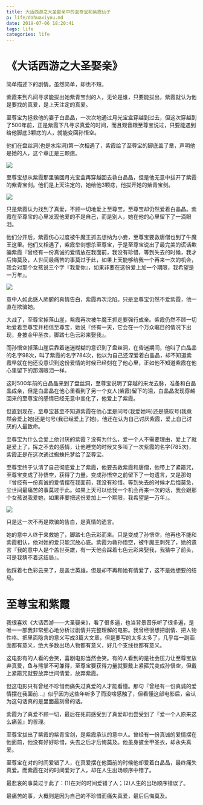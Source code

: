 ```yaml
---
title: 大话西游之大圣娶亲中的至尊宝和紫霞仙子
p: life/dahuaxiyou.md
date: 2019-07-06 18:20:41
tags: life
categories: life
---
```


# 《大话西游之大圣娶亲》

简单描述下的剧情。虽然简单，却也不短。

紫霞来到凡间寻求能拔出她紫青宝剑的人，无论是谁，只要能拔出，紫霞就认为他是要找的真爱，是上天注定的真爱。

至尊宝为拯救他的妻子白晶晶，一次次地通过月光宝盒穿越到过去，但这次穿越到了500年前，正是紫霞下凡寻求真爱的时间，而且观音跟至尊宝说过，只要能遇到给他脚底3颗痣的人，就能变回孙悟空。

他们在盘丝洞(也是水帘洞)第一次相遇了，紫霞给了至尊宝的脚底盖了章，声明他是她的人，这个章正是三颗痣。

![](/img/fighting_on_the_way/733013-20190106225307265-1167637313.jpg)

至尊宝想从紫霞那里骗回月光宝盒再穿越回去救白晶晶，但是他无意中拔开了紫霞的紫青宝剑。他们是上天注定的，她给他3颗痣，他拔开她的紫青宝剑。

![](/img/fighting_on_the_way/733013-20190106225210686-1426343723.jpg)

只是紫霞认为找到了真爱，不顾一切地爱上至尊宝，至尊宝却仍然爱着白晶晶。紫霞在至尊宝的心里发现他爱的不是自己，而是别人，她在他的心里留下了一滴眼泪。

他们分开后，紫霞伤心过度被牛魔王抓去想纳为小妾，至尊宝要救唐僧也到了牛魔王这里。他们又相遇了，紫霞举剑想杀至尊宝，于是至尊宝说出了最完美的谎话欺骗紫霞『曾经有一份真诚的爱情放在我面前，我没有珍惜，等到失去的时候，我才后悔莫及，人世间最痛苦的事莫过于此，如果上天能够给我一个再来一次的机会，我会对那个女孩说三个字『我爱你』，如果非要在这份爱上加一个期限，我希望是一万年』。

![](/img/fighting_on_the_way/733013-20190106224838486-2003110932.jpg)

意中人如此感人肺腑的真情告白，紫霞再次沦陷。只是至尊宝仍然不爱紫霞，他一直在欺骗她。

大战了，至尊宝掉落山崖，紫霞再次被牛魔王抓走要强行成亲。紫霞仍然不顾一切地爱着至尊宝并相信至尊宝，她说『终有一天，它会在一个万众瞩目的情况下出现，身披金甲圣衣，脚踏七色云彩来娶我』。

而孙悟空掉落山崖后靠着迷迷糊糊的意识到了盘丝洞，在昏迷期间，他叫了白晶晶的名字98次，叫了紫霞的名字784次，他以为自己还深爱着白晶晶，却不知道紫霞早就在他还没意识到这份爱情的时候已经刻在了他心里，正如他不知道紫霞在他心里留下的那滴眼泪一样。

这时500年前的白晶晶来到了盘丝洞，至尊宝说明了穿越的来龙去脉，准备和白晶晶成亲，但是白晶晶在他心里看到了另一个女人(紫霞)留下的泪，白晶晶发现穿越回来的至尊宝的感情已经无意中变化了，他爱上了紫霞。

但直到现在，至尊宝甚至不知道紫霞在他心里是问号(我爱她吗)还是感叹号(我竟然会爱上她)还是句号(我已经爱上了她)。他还在认为自己讨厌紫霞，爱上自己讨厌的人最致命。

至尊宝为什么会爱上他讨厌的紫霞？没有为什么，爱一个人不需要理由，爱上了就是爱上了，挥之不去的感情，让他睡觉的时候又多叫了一次紫霞的名字(785次)，紫霞正是在这次通过蜘蛛托梦给了至尊宝。

至尊宝终于认清了自己彻底爱上了紫霞，他要去救紫霞和唐僧，他带上了紧箍咒，至尊宝变成了孙悟空，获得了力量。变成孙悟空之前留下了一句遗言，又是那句『曾经有一份真诚的爱情摆在我面前，我没有珍惜。等到失去的时候才后悔莫急，尘世间最痛苦的事莫过于此。如果上天可以给我一个机会再来一次的话，我会跟那个女孩说我爱她，如果非要把这份爱加上一个期限，我希望是一万年』。

![](/img/fighting_on_the_way/733013-20190106224732815-141035803.jpg)

只是这一次不再是欺骗的告白，是真情的遗言。

她的意中人终于来救她了，脚踏七色云彩而来。只是变成了孙悟空，他再也不能和紫霞相认，他对她的爱只能沉放心底。紫霞为救孙悟空，被牛魔王刺死了，她的遗言『我的意中人是个盖世英雄，有一天他会踩着七色云彩来娶我，我猜中了前头，可是我猜不着这结局』。

他踩着七色彩云来了，是盖世英雄，但是却不再和她有情爱了，这不是她想要的结局。


# 至尊宝和紫霞

我很喜欢《大话西游——大圣娶亲》，看了很多遍，也当背景音乐听了很多遍，是唯一一部我非常细心地分析过剧情并完整理解的电影。我曾经很想把剧情、把人物性格、把里面隐含的意义写成3篇大文章，但是要写的太多太多了，几乎每一副画面都有意义，绝大多数出场人物都有意义，好几个支线也都有意义。

这电影有的人看的会笑，喜剧电影当然会笑。有的人看到的是社会压力让至尊宝放弃真爱，鱼与熊掌不可兼得，至尊宝要获得力量就要戴上紧箍咒变成孙悟空，但戴上紧箍咒就要放弃世间情爱，放弃紫霞。

但这电影只有曾经不珍惜而痛失过真爱的人才能看懂。那句『曾经有一份真诚的爱情摆在我面前...』似乎因为这些年听多了而没啥感触了，但看懂这部电影后，会认为这句话真的是里面最刻骨的话。

紫霞为了真爱不顾一切，最后在死前感受到了真爱却也尝受到了『爱一个人原来这么痛苦』的哲理。

至尊宝拔出了紫霞的紫青宝剑，是紫霞承认的意中人。曾经有一份真诚的爱情摆在他面前，他没有好好珍惜，失去之后才后悔莫及。他虽身披金甲圣衣，却永失真爱。

至尊宝在对的时间爱错了人，在真爱摆在他面前的时候他却爱着白晶晶，最终痛失真爱。而紫霞在对的时间爱对了人，却在人生出场顺序中错了。

最悲哀的事莫过于此了：(1)在对的时间爱错了人；(2)人生的出场顺序错误了。

最痛苦的事，大概则是因为自己的不珍惜而痛失真爱，最后后悔莫及。